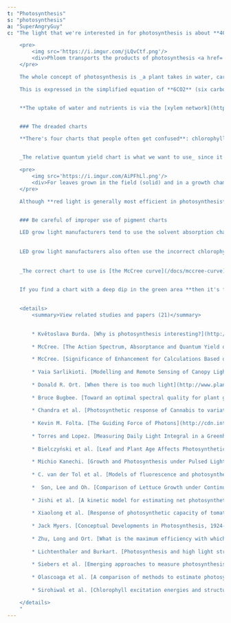 ```yaml
---
t: "Photosynthesis"
s: "photosynthesis"
a: "SuperAngryGuy"
c: "The light that we're interested in for photosynthesis is about **400nm (UV-A) to 700nm (deep red) and is known as Photosynthetically Active Radiation (PAR)**. It actually extends a little lower than 400nm but it's very inefficient.

    <pre>
        <img src='https://i.imgur.com/jLQvCtf.png'/>
        <div>Phloem transports the products of photosynthesis <a href='https://en.wikipedia.org/wiki/Phloem'>(source)</a></div>
    </pre>

    The whole concept of photosynthesis is _a plant takes in water, carbon dioxide and light to make sugar and oxygen_. It's all about making sugar which is **transported through the plant via the [phloem network](https://en.wikipedia.org/wiki/Phloem)**. 

    This is expressed in the simplified equation of **6CO2** (six carbon dioxide molecules from the air) + **6H2O** (six water molecules from the roots) powered by light = **C6H12O6** (one sugar molecule that the plant uses for energy) + **6O2** (six oxygen molecules given off as a gas).


    **The uptake of water and nutrients is via the [xylem network](https://en.wikipedia.org/wiki/Xylem) from the roots**, and that doesn't mean adding sugar to your soil is absorbed by the plant. Also, _no fresh air means a low photosynthesis rate_ in a small volume since the carbon dioxide in the air is rapidly consumed unless CO2 enhancement is used. For that purpose you could use solutions such as a tank/regulator, or just being in the same room with the plants. As a reference, a typical exhaled breath is 4500-5000 ppm CO2.


    ### The dreaded charts

    **There's four charts that people often get confused**: chlorophyll and other pigments dissolved in a solvent, leaf absorption, action spectra and relative quantum yield. If you're going off a chart that has sharp peaks and talk about very specific wavelengths needed for photosynthesis optimization, **then you're probably using the wrong chart** (pigments dissolved in a solvent). If you're using a chart with a really deep dip in the green/yellow/orange area then it's likely for algae or aquatic plants. 


    _The relative quantum yield chart is what we want to use_ since it is a measure of how much sugar is produced. This is the correct chart for land plants and are the average of dozens of plants. Keep in mind that **this is only for monochromatic light** which below you'll see why may be problematic. These are relative charts and not absolute charts.

    <pre>
        <img src='https://i.imgur.com/AiPFhLl.png'/>
        <div>For leaves grown in the field (solid) and in a growth chamber (dashed), normalized leaf yield relative to quantum of energy absorbed <a href='http://www.ecosearch.info/sites/default/files/prodotti_documentazione/TechNote126_quanti.pdf'>(original source)</a></div>
    </pre>

    Although **red light is generally most efficient in photosynthesis**, [green light is also actively used in photosynthesis](/docs/green-leaves-green-light). In fact, with a bright white light source it can be the case that adding more green rather than red or blue is how to increase photosynthesis efficiency. This is because **green can reach in to deeper [chloroplasts](http://en.wikipedia.org/wiki/Chloroplast) in the leaves**. 


    ### Be careful of improper use of pigment charts

    LED grow light manufacturers tend to use the solvent absorption charts which are wildly off in the green/yellow/orange area **to boost their claims of very high yields per watt**. It's all BS marketing. Look at the spectrum of HPS vs quantum yield charts and you'll see that it has a very high efficiency and not the 10% ballpark efficiency that is often claimed. For example, a 600 and 1000 watt HPS puts out around 215 and 358 PAR watts perspectively (this is 35.8% PAR efficient). 
    
    
    LED grow light manufacturers also often use the incorrect chlorophyll dissolved in a solvent or algae charts **to back their claims that specific wavelengths are needed for photosynthesis**. 
    
    
    _The correct chart to use is [the McCree curve](/docs/mccree-curve)_ based on an average of 22 different plants which shows 550nm green is more efficient than 450nm blue (blue gets absorbed by some other pigments in addition to chlorophyll) and is the chart used in plant photobiology. The McCree curve is **only valid at about 15-150 umol/m2/sec of monochromatic light** and is most certainly not the be-all and end all-in in lighting spectrum charts. But, it's a good starting point and much more honest.


    If you find a chart with a deep dip in the green area **then it's for some sort of algae or bacteria, not green terrestrial plants**. If you find a chart with a bunch of chlorophyll and other pigment peaks then it's only valid as an extract in vitro (in the test tube or cuvette) and not in vivo (the living leaf itself). **The pigment peaks can differ depending on the solvent used** and the charts do not tell how much there is of a particular pigment so take them with a grain of salt. They are only valid for the particular set up used.
    
    
    <details>
        <summary>View related studies and papers (21)</summary>
    

        * Květoslava Burda. [Why is photosynthesis interesting?](http://www.foton.if.uj.edu.pl/documents/12579485/ac2f8322-d144-47f0-8f4b-322cd0f60fcf)
            
        * McCree. [The Action Spectrum, Absorptance and Quantum Yield of Photosynthesis in Crop Plants](https://www.vegenaut.com/pl/wp-content/uploads/sites/2/2017/07/PPFD_essential_article.pdf)

        * McCree. [Significance of Enhancement for Calculations Based on the Action Spectrum for Photosynthesis](http://www.plantphysiol.org/content/plantphysiol/49/5/704.full.pdf) 
            
        * Vaia Sarlikioti. [Modelling and Remote Sensing of Canopy Light Interception and Plant Stress](https://edepot.wur.nl/183133) 
                        
        * Donald R. Ort. [When there is too much light](http://www.plantphysiol.org/content/125/1/29.full)
            
        * Bruce Bugbee. [Toward an optimal spectral quality for plant growth](https://digitalcommons.usu.edu/cgi/viewcontent.cgi?article=1765&context=psc_facpub)
            
        * Chandra et al. [Photosynthetic response of Cannabis to variations in photosynthetic photon flux densities, temperature and CO2](http://www.ncbi.nlm.nih.gov/pmc/articles/PMC3550641/pdf/12298_2008_Article_27.pdf)
            
        * Kevin M. Folta. [The Guiding Force of Photons](http://cdn.intechopen.com/pdfs-wm/28367.pdf)
            
        * Torres and Lopez. [Measuring Daily Light Integral in a Greenhouse](https://www.extension.purdue.edu/extmedia/HO/HO-238-W.pdf)
            
        * Bielczyński et al. [Leaf and Plant Age Affects Photosynthetic Performance](http://www.plantphysiol.org/content/plantphysiol/175/4/1634.full.pdf)
            
        * Michio Kanechi. [Growth and Photosynthesis under Pulsed Lighting](https://www.researchgate.net/publication/327782245_Growth_and_Photosynthesis_under_Pulsed_Lighting)
            
        * C. van der Tol et al. [Models of fluorescence and photosynthesis ](https://www.researchgate.net/publication/268528981_Models_of_fluorescence_and_photosynthesis_for_interpreting_measurements_of_solar-induced_chlorophyll_fluorescence)
            
        *  Son, Lee and Oh. [Comparison of Lettuce Growth under Continuous and Pulsed Irradiation](https://www.hst-j.org/articles/pdf/R91O/kshs-2018-036-04-9.pdf)
            
        * Jishi et al. [A kinetic model for estimating net photosynthetic rates of lettuce](https://link.springer.com/article/10.1007/s11120-015-0107-z)
            
        * Xiaolong et al. [Response of photosynthetic capacity of tomato leaves to different LED light wavelengths](https://www.researchgate.net/profile/Yang-Xiaolong-3/publication/323807688_Response_of_photosynthetic_capacity_of_tomato_leaves_to_different_LED_light_wavelength/links/5c6cc7a092851c1c9deea052/Response-of-photosynthetic-capacity-of-tomato-leaves-to-different-LED-light-wavelength.pdf)
            
        * Jack Myers. [Conceptual Developments in Photosynthesis, 1924-1974](https://www.ncbi.nlm.nih.gov/pmc/articles/PMC367429/pdf/plntphys00221-0005.pdf)
                        
        * Zhu, Long and Ort. [What is the maximum efficiency with which photosynthesis can convert solar energy into biomass?](http://sippe.ac.cn/gh/2008%20Annual%20Report/Zhu%20X-G.pdf)
            
        * Lichtenthaler and Burkart. [Photosynthesis and high light stress](http://citeseerx.ist.psu.edu/viewdoc/download?doi=10.1.1.320.4796&rep=rep1&type=pdf)
            
        * Siebers et al. [Emerging approaches to measure photosynthesis from the leaf to the ecosystem](https://portlandpress.com/emergtoplifesci/article/doi/10.1042/ETLS20200292/227739)
            
        * Olascoaga et al. [A comparison of methods to estimate photosynthetic light absorption](https://academic.oup.com/treephys/article/36/3/368/2364654)
            
        * Sirohiwal et al. [Chlorophyll excitation energies and structural stability of the CP47 antenna of photosystem II](https://pubs.rsc.org/fa/content/articlehtml/2021/sc/d0sc06616h)

    </details>
    "
---
```

